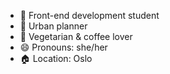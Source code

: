- 🔭 Front-end development student
- 🏤 Urban planner
- 🌱 Vegetarian & coffee lover
- 😄 Pronouns: she/her
- 🏠 Location: Oslo
